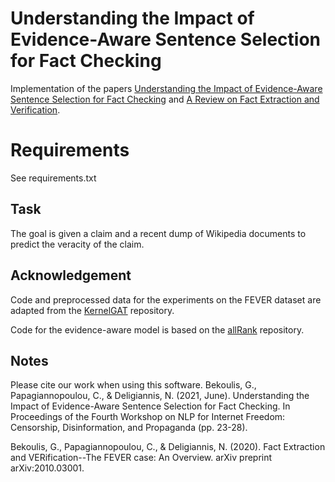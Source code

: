 # Understanding the Impact of Evidence-Aware Sentence Selection for Fact Checking

Implementation of the papers
[Understanding the Impact of Evidence-Aware Sentence Selection for Fact Checking](https://www.aclweb.org/anthology/2021.nlp4if-1.4.pdf) and 
[A Review on Fact Extraction and Verification](https://arxiv.org/pdf/2010.03001.pdf).

# Requirements
See requirements.txt

## Task
The goal is given a claim and a recent dump of Wikipedia documents to predict the veracity of the claim.

## Acknowledgement
Code and preprocessed data for the experiments on the FEVER dataset are adapted from the [KernelGAT](https://github.com/thunlp/KernelGAT) repository.

Code for the evidence-aware model is based on the [allRank](https://github.com/allegro/allRank) repository.

## Notes

Please cite our work when using this software.
Bekoulis, G., Papagiannopoulou, C., & Deligiannis, N. (2021, June). Understanding the Impact of Evidence-Aware Sentence Selection for Fact Checking. In Proceedings of the Fourth Workshop on NLP for Internet Freedom: Censorship, Disinformation, and Propaganda (pp. 23-28).

Bekoulis, G., Papagiannopoulou, C., & Deligiannis, N. (2020). Fact Extraction and VERification--The FEVER case: An Overview. arXiv preprint arXiv:2010.03001.
